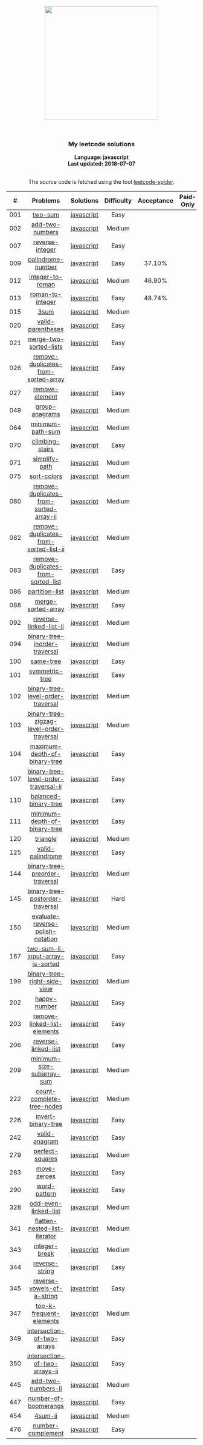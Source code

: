 <p align="center"><img width="300" src="https://raw.githubusercontent.com/Ma63d/leetcode-spider/master/img/site-logo.png"></p>
<p align="center">
    <img src="https://img.shields.io/badge/Solved/Total(Locked)-60/779(133)-green.svg?style=flat-square" alt="">
    <img src="https://img.shields.io/badge/Hard-1-blue.svg?style=flat-square" alt="">
    <img src="https://img.shields.io/badge/Medium-27-blue.svg?style=flat-square" alt="">
    <img src="https://img.shields.io/badge/Easy-32-blue.svg?style=flat-square" alt="">
</p>
<h3 align="center">My leetcode solutions</h3>

<p align="center">
    <b>Language: javascript</b>
    <br>
    <b>Last updated: 2018-07-07</b>
    <br><br>
</p>
<!--请保留下面这行信息，让更多用户了解到这个小爬虫，衷心感谢您的支持-->
<p align="center">The source code is fetched using the tool <a href="https://github.com/Ma63d/leetcode-spider">leetcode-spider</a>.</p>

| # | Problems | Solutions | Difficulty | Acceptance | Paid-Only
|:--:|:-----:|:---------:|:----:|:----:|:----:|
|001|[two-sum](https://leetcode.com/problems/two-sum/)| [javascript](.&#x2F;&#x2F;001.two-sum&#x2F;two-sum.js)|Easy|||
|002|[add-two-numbers](https://leetcode.com/problems/add-two-numbers/)| [javascript](.&#x2F;&#x2F;002.add-two-numbers&#x2F;add-two-numbers.js)|Medium|||
|007|[reverse-integer](https://leetcode.com/problems/reverse-integer/)| [javascript](.&#x2F;&#x2F;007.reverse-integer&#x2F;reverse-integer.js)|Easy|||
|009|[palindrome-number](https://leetcode.com/problems/palindrome-number/)| [javascript](.&#x2F;&#x2F;009.palindrome-number&#x2F;palindrome-number.js)|Easy|37.10%||
|012|[integer-to-roman](https://leetcode.com/problems/integer-to-roman/)| [javascript](.&#x2F;&#x2F;012.integer-to-roman&#x2F;integer-to-roman.js)|Medium|46.90%||
|013|[roman-to-integer](https://leetcode.com/problems/roman-to-integer/)| [javascript](.&#x2F;&#x2F;013.roman-to-integer&#x2F;roman-to-integer.js)|Easy|48.74%||
|015|[3sum](https://leetcode.com/problems/3sum/)| [javascript](.&#x2F;&#x2F;015.3sum&#x2F;3sum.js)|Medium|||
|020|[valid-parentheses](https://leetcode.com/problems/valid-parentheses/)| [javascript](.&#x2F;&#x2F;020.valid-parentheses&#x2F;valid-parentheses.js)|Easy|||
|021|[merge-two-sorted-lists](https://leetcode.com/problems/merge-two-sorted-lists/)| [javascript](.&#x2F;&#x2F;021.merge-two-sorted-lists&#x2F;merge-two-sorted-lists.js)|Easy|||
|026|[remove-duplicates-from-sorted-array](https://leetcode.com/problems/remove-duplicates-from-sorted-array/)| [javascript](.&#x2F;&#x2F;026.remove-duplicates-from-sorted-array&#x2F;remove-duplicates-from-sorted-array.js)|Easy|||
|027|[remove-element](https://leetcode.com/problems/remove-element/)| [javascript](.&#x2F;&#x2F;027.remove-element&#x2F;remove-element.js)|Easy|||
|049|[group-anagrams](https://leetcode.com/problems/group-anagrams/)| [javascript](.&#x2F;&#x2F;049.group-anagrams&#x2F;group-anagrams.js)|Medium|||
|064|[minimum-path-sum](https://leetcode.com/problems/minimum-path-sum/)| [javascript](.&#x2F;&#x2F;064.minimum-path-sum&#x2F;minimum-path-sum.js)|Medium|||
|070|[climbing-stairs](https://leetcode.com/problems/climbing-stairs/)| [javascript](.&#x2F;&#x2F;070.climbing-stairs&#x2F;climbing-stairs.js)|Easy|||
|071|[simplify-path](https://leetcode.com/problems/simplify-path/)| [javascript](.&#x2F;&#x2F;071.simplify-path&#x2F;simplify-path.js)|Medium|||
|075|[sort-colors](https://leetcode.com/problems/sort-colors/)| [javascript](.&#x2F;&#x2F;075.sort-colors&#x2F;sort-colors.js)|Medium|||
|080|[remove-duplicates-from-sorted-array-ii](https://leetcode.com/problems/remove-duplicates-from-sorted-array-ii/)| [javascript](.&#x2F;&#x2F;080.remove-duplicates-from-sorted-array-ii&#x2F;remove-duplicates-from-sorted-array-ii.js)|Medium|||
|082|[remove-duplicates-from-sorted-list-ii](https://leetcode.com/problems/remove-duplicates-from-sorted-list-ii/)| [javascript](.&#x2F;&#x2F;082.remove-duplicates-from-sorted-list-ii&#x2F;remove-duplicates-from-sorted-list-ii.js)|Medium|||
|083|[remove-duplicates-from-sorted-list](https://leetcode.com/problems/remove-duplicates-from-sorted-list/)| [javascript](.&#x2F;&#x2F;083.remove-duplicates-from-sorted-list&#x2F;remove-duplicates-from-sorted-list.js)|Easy|||
|086|[partition-list](https://leetcode.com/problems/partition-list/)| [javascript](.&#x2F;&#x2F;086.partition-list&#x2F;partition-list.js)|Medium|||
|088|[merge-sorted-array](https://leetcode.com/problems/merge-sorted-array/)| [javascript](.&#x2F;&#x2F;088.merge-sorted-array&#x2F;merge-sorted-array.js)|Easy|||
|092|[reverse-linked-list-ii](https://leetcode.com/problems/reverse-linked-list-ii/)| [javascript](.&#x2F;&#x2F;092.reverse-linked-list-ii&#x2F;reverse-linked-list-ii.js)|Medium|||
|094|[binary-tree-inorder-traversal](https://leetcode.com/problems/binary-tree-inorder-traversal/)| [javascript](.&#x2F;&#x2F;094.binary-tree-inorder-traversal&#x2F;binary-tree-inorder-traversal.js)|Medium|||
|100|[same-tree](https://leetcode.com/problems/same-tree/)| [javascript](.&#x2F;&#x2F;100.same-tree&#x2F;same-tree.js)|Easy|||
|101|[symmetric-tree](https://leetcode.com/problems/symmetric-tree/)| [javascript](.&#x2F;&#x2F;101.symmetric-tree&#x2F;symmetric-tree.js)|Easy|||
|102|[binary-tree-level-order-traversal](https://leetcode.com/problems/binary-tree-level-order-traversal/)| [javascript](.&#x2F;&#x2F;102.binary-tree-level-order-traversal&#x2F;binary-tree-level-order-traversal.js)|Medium|||
|103|[binary-tree-zigzag-level-order-traversal](https://leetcode.com/problems/binary-tree-zigzag-level-order-traversal/)| [javascript](.&#x2F;&#x2F;103.binary-tree-zigzag-level-order-traversal&#x2F;binary-tree-zigzag-level-order-traversal.js)|Medium|||
|104|[maximum-depth-of-binary-tree](https://leetcode.com/problems/maximum-depth-of-binary-tree/)| [javascript](.&#x2F;&#x2F;104.maximum-depth-of-binary-tree&#x2F;maximum-depth-of-binary-tree.js)|Easy|||
|107|[binary-tree-level-order-traversal-ii](https://leetcode.com/problems/binary-tree-level-order-traversal-ii/)| [javascript](.&#x2F;&#x2F;107.binary-tree-level-order-traversal-ii&#x2F;binary-tree-level-order-traversal-ii.js)|Easy|||
|110|[balanced-binary-tree](https://leetcode.com/problems/balanced-binary-tree/)| [javascript](.&#x2F;&#x2F;110.balanced-binary-tree&#x2F;balanced-binary-tree.js)|Easy|||
|111|[minimum-depth-of-binary-tree](https://leetcode.com/problems/minimum-depth-of-binary-tree/)| [javascript](.&#x2F;&#x2F;111.minimum-depth-of-binary-tree&#x2F;minimum-depth-of-binary-tree.js)|Easy|||
|120|[triangle](https://leetcode.com/problems/triangle/)| [javascript](.&#x2F;&#x2F;120.triangle&#x2F;triangle.js)|Medium|||
|125|[valid-palindrome](https://leetcode.com/problems/valid-palindrome/)| [javascript](.&#x2F;&#x2F;125.valid-palindrome&#x2F;valid-palindrome.js)|Easy|||
|144|[binary-tree-preorder-traversal](https://leetcode.com/problems/binary-tree-preorder-traversal/)| [javascript](.&#x2F;&#x2F;144.binary-tree-preorder-traversal&#x2F;binary-tree-preorder-traversal.js)|Medium|||
|145|[binary-tree-postorder-traversal](https://leetcode.com/problems/binary-tree-postorder-traversal/)| [javascript](.&#x2F;&#x2F;145.binary-tree-postorder-traversal&#x2F;binary-tree-postorder-traversal.js)|Hard|||
|150|[evaluate-reverse-polish-notation](https://leetcode.com/problems/evaluate-reverse-polish-notation/)| [javascript](.&#x2F;&#x2F;150.evaluate-reverse-polish-notation&#x2F;evaluate-reverse-polish-notation.js)|Medium|||
|167|[two-sum-ii-input-array-is-sorted](https://leetcode.com/problems/two-sum-ii-input-array-is-sorted/)| [javascript](.&#x2F;&#x2F;167.two-sum-ii-input-array-is-sorted&#x2F;two-sum-ii-input-array-is-sorted.js)|Easy|||
|199|[binary-tree-right-side-view](https://leetcode.com/problems/binary-tree-right-side-view/)| [javascript](.&#x2F;&#x2F;199.binary-tree-right-side-view&#x2F;binary-tree-right-side-view.js)|Medium|||
|202|[happy-number](https://leetcode.com/problems/happy-number/)| [javascript](.&#x2F;&#x2F;202.happy-number&#x2F;happy-number.js)|Easy|||
|203|[remove-linked-list-elements](https://leetcode.com/problems/remove-linked-list-elements/)| [javascript](.&#x2F;&#x2F;203.remove-linked-list-elements&#x2F;remove-linked-list-elements.js)|Easy|||
|206|[reverse-linked-list](https://leetcode.com/problems/reverse-linked-list/)| [javascript](.&#x2F;&#x2F;206.reverse-linked-list&#x2F;reverse-linked-list.js)|Easy|||
|209|[minimum-size-subarray-sum](https://leetcode.com/problems/minimum-size-subarray-sum/)| [javascript](.&#x2F;&#x2F;209.minimum-size-subarray-sum&#x2F;minimum-size-subarray-sum.js)|Medium|||
|222|[count-complete-tree-nodes](https://leetcode.com/problems/count-complete-tree-nodes/)| [javascript](.&#x2F;&#x2F;222.count-complete-tree-nodes&#x2F;count-complete-tree-nodes.js)|Medium|||
|226|[invert-binary-tree](https://leetcode.com/problems/invert-binary-tree/)| [javascript](.&#x2F;&#x2F;226.invert-binary-tree&#x2F;invert-binary-tree.js)|Easy|||
|242|[valid-anagram](https://leetcode.com/problems/valid-anagram/)| [javascript](.&#x2F;&#x2F;242.valid-anagram&#x2F;valid-anagram.js)|Easy|||
|279|[perfect-squares](https://leetcode.com/problems/perfect-squares/)| [javascript](.&#x2F;&#x2F;279.perfect-squares&#x2F;perfect-squares.js)|Medium|||
|283|[move-zeroes](https://leetcode.com/problems/move-zeroes/)| [javascript](.&#x2F;&#x2F;283.move-zeroes&#x2F;move-zeroes.js)|Easy|||
|290|[word-pattern](https://leetcode.com/problems/word-pattern/)| [javascript](.&#x2F;&#x2F;290.word-pattern&#x2F;word-pattern.js)|Easy|||
|328|[odd-even-linked-list](https://leetcode.com/problems/odd-even-linked-list/)| [javascript](.&#x2F;&#x2F;328.odd-even-linked-list&#x2F;odd-even-linked-list.js)|Medium|||
|341|[flatten-nested-list-iterator](https://leetcode.com/problems/flatten-nested-list-iterator/)| [javascript](.&#x2F;&#x2F;341.flatten-nested-list-iterator&#x2F;flatten-nested-list-iterator.js)|Medium|||
|343|[integer-break](https://leetcode.com/problems/integer-break/)| [javascript](.&#x2F;&#x2F;343.integer-break&#x2F;integer-break.js)|Medium|||
|344|[reverse-string](https://leetcode.com/problems/reverse-string/)| [javascript](.&#x2F;&#x2F;344.reverse-string&#x2F;reverse-string.js)|Easy|||
|345|[reverse-vowels-of-a-string](https://leetcode.com/problems/reverse-vowels-of-a-string/)| [javascript](.&#x2F;&#x2F;345.reverse-vowels-of-a-string&#x2F;reverse-vowels-of-a-string.js)|Easy|||
|347|[top-k-frequent-elements](https://leetcode.com/problems/top-k-frequent-elements/)| [javascript](.&#x2F;&#x2F;347.top-k-frequent-elements&#x2F;top-k-frequent-elements.js)|Medium|||
|349|[intersection-of-two-arrays](https://leetcode.com/problems/intersection-of-two-arrays/)| [javascript](.&#x2F;&#x2F;349.intersection-of-two-arrays&#x2F;intersection-of-two-arrays.js)|Easy|||
|350|[intersection-of-two-arrays-ii](https://leetcode.com/problems/intersection-of-two-arrays-ii/)| [javascript](.&#x2F;&#x2F;350.intersection-of-two-arrays-ii&#x2F;intersection-of-two-arrays-ii.js)|Easy|||
|445|[add-two-numbers-ii](https://leetcode.com/problems/add-two-numbers-ii/)| [javascript](.&#x2F;&#x2F;445.add-two-numbers-ii&#x2F;add-two-numbers-ii.js)|Medium|||
|447|[number-of-boomerangs](https://leetcode.com/problems/number-of-boomerangs/)| [javascript](.&#x2F;&#x2F;447.number-of-boomerangs&#x2F;number-of-boomerangs.js)|Easy|||
|454|[4sum-ii](https://leetcode.com/problems/4sum-ii/)| [javascript](.&#x2F;&#x2F;454.4sum-ii&#x2F;4sum-ii.js)|Medium|||
|476|[number-complement](https://leetcode.com/problems/number-complement/)| [javascript](.&#x2F;&#x2F;476.number-complement&#x2F;number-complement.js)|Easy|||

